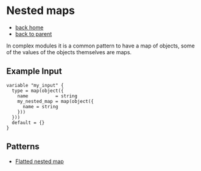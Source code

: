 # Nested maps

- [back home](../../)
- [back to parent](../)

In complex modules it is a common pattern to have a map of objects, some of the values of the objects themselves are maps.

## Example Input

```hcl
variable "my_input" {
  type = map(object({
    name          = string
    my_nested_map = map(object({
      name = string
    }))
  }))
  default = {}
}
```

## Patterns

- [Flatted nested map](./flatted_nested_map/)
